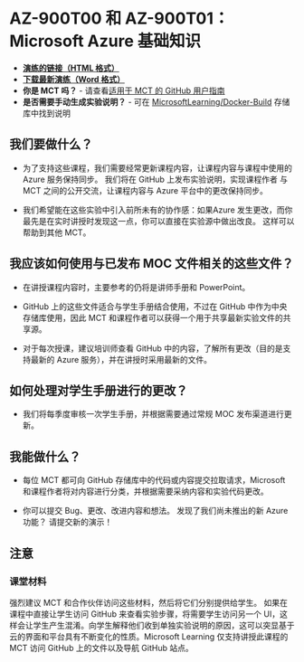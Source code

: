 ﻿# AZ-900T00 和 AZ-900T01：Microsoft Azure 基础知识

- **[演练的链接（HTML 格式）](https://microsoftlearning.github.io/AZ-900T0x-MicrosoftAzureFundamentals/)**
- **[下载最新演练（Word 格式）](../../releases/latest)**
- **你是 MCT 吗？** - 请查看[适用于 MCT 的 GitHub 用户指南](https://microsoftlearning.github.io/MCT-User-Guide/)
- **是否需要手动生成实验说明？** - 可在 [MicrosoftLearning/Docker-Build](https://github.com/MicrosoftLearning/Docker-Build) 存储库中找到说明

## 我们要做什么？

- 为了支持这些课程，我们需要经常更新课程内容，让课程内容与课程中使用的 Azure 服务保持同步。  我们将在 GitHub 上发布实验说明，实现课程作者 与 MCT 之间的公开交流，让课程内容与 Azure 平台中的更改保持同步。

- 我们希望能在这些实验中引入前所未有的协作感：如果Azure 发生更改，而你最先是在实时讲授时发现这一点，你可以直接在实验源中做出改良。  这样可以帮助到其他 MCT。

## 我应该如何使用与已发布 MOC 文件相关的这些文件？

- 在讲授课程内容时，主要参考的仍将是讲师手册和 PowerPoint。

- GitHub 上的这些文件适合与学生手册结合使用，不过在 GitHub 中作为中央存储库使用，因此 MCT 和课程作者可以获得一个用于共享最新实验文件的共享源。

- 对于每次授课，建议培训师查看 GitHub 中的内容，了解所有更改（目的是支持最新的 Azure 服务），并在讲授时采用最新的文件。

## 如何处理对学生手册进行的更改？

- 我们将每季度审核一次学生手册，并根据需要通过常规 MOC 发布渠道进行更新。

## 我能做什么？

- 每位 MCT 都可向 GitHub 存储库中的代码或内容提交拉取请求，Microsoft 和课程作者将对内容进行分类，并根据需要采纳内容和实验代码更改。

- 你可以提交 Bug、更改、改进内容和想法。  发现了我们尚未推出的新 Azure 功能？  请提交新的演示！

## 注意

### 课堂材料

强烈建议 MCT 和合作伙伴访问这些材料，然后将它们分别提供给学生。  如果在课程中直接让学生访问 GitHub 来查看实验步骤，将需要学生访问另一个 UI，这样会让学生产生混淆。向学生解释他们收到单独实验说明的原因，这可以突显基于云的界面和平台具有不断变化的性质。Microsoft Learning 仅支持讲授此课程的 MCT 访问 GitHub 上的文件以及导航 GitHub 站点。
